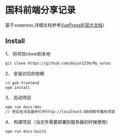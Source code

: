 # 国科前端分享记录

基于vuepress,详细文档参考[VuePress的官方文档](https://vuepress.vuejs.org/zh/guide/)）


## Install

1、 将项目clone到本地
```sh
git clone https://github.com/dajun1230/My_notes
```
2、 安装对应的依赖
```sh
cd gok-frontend
npm install
```
3、 启动项目
```sh
npm run docs:dev
// 然后在浏览器中打开http://localhost:8080即可看到项目
```
4、 构建项目（当文件需要部署到服务器的时候使用）
```sh
npm run docs:build
```